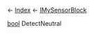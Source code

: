 ← [Index](Api-Index) ← [IMySensorBlock](Sandbox.ModAPI.Ingame.IMySensorBlock)

[bool](System.Boolean) DetectNeutral
